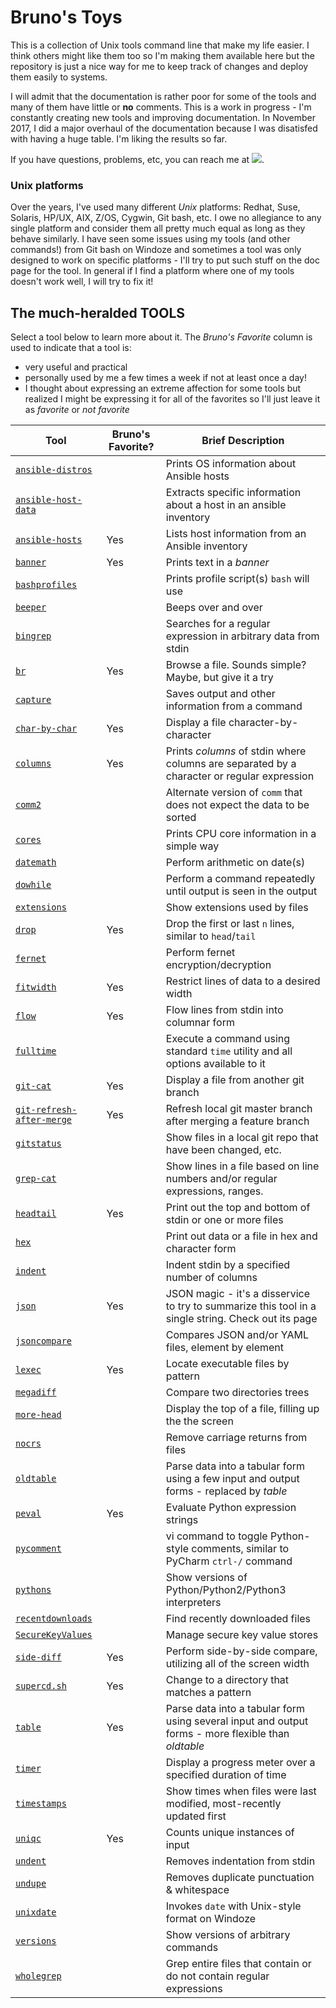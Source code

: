 # Bruno's Toys
This is a collection of Unix tools command line that make my life easier.  I think others might like them too so I'm making them available here but the repository is just a nice way for me to keep track of changes and deploy them easily to systems.

I will admit that the documentation is rather poor for some of the tools and many of them have little or **no** comments.  This is a work in progress - I'm constantly creating new tools and improving documentation.  In November 2017, I did a major overhaul of the documentation because I was disatisfed with having a huge table.  I'm liking the results so far.

If you have questions, problems, etc, you can reach me at <img src="images/email.jpg" />.

### Unix platforms

Over the years, I've used many different _Unix_ platforms: Redhat, Suse, Solaris, HP/UX, AIX, Z/OS, Cygwin, Git bash, etc.  I owe no allegiance to any single platform and consider them all pretty much equal as long as they behave similarly.  I have seen some issues using my tools (and other commands!) from Git bash on Windoze and sometimes a tool was only designed to work on specific platforms - I'll try to put such stuff on the doc page for the tool.  In general if I find a platform where one of my tools doesn't work well, I will try to fix it!

## The much-heralded TOOLS

Select a tool below to learn more about it.  The _Bruno's Favorite_ column is used to indicate that a tool is:
- very useful and practical
- personally used by me a few times a week if not at least once a day!
- I thought about expressing an extreme affection for some tools but realized I might be expressing it for all of the favorites so I'll just leave it as _favorite_ or _not favorite_

| Tool                                            | Bruno's Favorite? | Brief Description                                                                                    |
|-------------------------------------------------|-------------------|------------------------------------------------------------------------------------------------------|
| [`ansible-distros`](doc/ansible-distros.md)     |                   | Prints OS information about Ansible hosts                                                            |
| [`ansible-host-data`](doc/ansible-host-data.md) |                   | Extracts specific information about a host in an ansible inventory                                   |
| [`ansible-hosts`](doc/ansible-hosts.md)         | Yes               | Lists host information from an Ansible inventory                                                     |
| [`banner`](doc/banner.md)                       | Yes               | Prints text in a _banner_                                                                            |
| [`bashprofiles`](doc/bashprofiles.md)           |                   | Prints profile script(s) `bash` will use                                                             |
| [`beeper`](doc/beeper.md)                       |                   | Beeps over and over                                                                                  |
| [`bingrep`](doc/bingrep.md)                     |                   | Searches for a regular expression in arbitrary data from stdin                                       |
| [`br`](doc/br.md)                               | Yes               | Browse a file.  Sounds simple?  Maybe, but give it a try                                             |
| [`capture`](doc/capture.md)                     |                   | Saves output and other information from a command                                                    |
| [`char-by-char`](doc/char-by-char.md)           | Yes               | Display a file character-by-character                                                                |
| [`columns`](doc/columns.md)                     | Yes               | Prints _columns_ of stdin where columns are separated by a character or regular expression           |
| [`comm2`](doc/comm2.md)                         |                   | Alternate version of `comm` that does not expect the data to be sorted                               |
| [`cores`](doc/cores.md)                         |                   | Prints CPU core information in a simple way                                                          |
| [`datemath`](doc/datemath.md)                   |                   | Perform arithmetic on date(s)                                                                        |
| [`dowhile`](doc/dowhile.md)                     |                   | Perform a command repeatedly until output is seen in the output                                      |
| [`extensions`](doc/extensions.md)               |                   | Show extensions used by files                                                                        |
| [`drop`](doc/drop.md)                           | Yes               | Drop the first or last `n` lines, similar to `head`/`tail`                                           |
| [`fernet`](doc/fernet.md)                       |                   | Perform fernet encryption/decryption                                                                 |
| [`fitwidth`](doc/fitwidth.md)                   | Yes               | Restrict lines of data to a desired width                                                            |
| [`flow`](doc/flow.md)                           | Yes               | Flow lines from stdin into columnar form                                                             |
| [`fulltime`](doc/fulltime.md)                   |                   | Execute a command using standard `time` utility and all options available to it                      |
| [`git-cat`](doc/git-cat.md)                     | Yes               | Display a file from another git branch                                                               |
| [`git-refresh-after-merge`](doc/git-refresh-after-merge.md)     | Yes               | Refresh local git master branch after merging a feature branch                                       |
| [`gitstatus`](doc/gitstatus.md)                 |                   | Show files in a local git repo that have been changed, etc.                                          |
| [`grep-cat`](doc/grep-cat.md)                   |                   | Show lines in a file based on line numbers and/or regular expressions, ranges.                       |
| [`headtail`](doc/headtail.md)                   | Yes               | Print out the top and bottom of stdin or one or more files                                           |
| [`hex`](doc/hex.md)                             |                   | Print out data or a file in hex and character form                                                   |
| [`indent`](doc/indent.md)                       |                   | Indent stdin by a specified number of columns                                                        |
| [`json`](doc/json.md)                           | Yes               | JSON magic - it's a disservice to try to summarize this tool in a single string.  Check out its page |
| [`jsoncompare`](doc/jsoncompare.md)             |                   | Compares JSON and/or YAML files, element by element                                                  |
| [`lexec`](doc/lexec.md)                         | Yes               | Locate executable files by pattern                                                                   |
| [`megadiff`](doc/megadiff.md)                   |                   | Compare two directories trees                                                                        |
| [`more-head`](doc/more-head.md)                 |                   | Display the top of a file, filling up the the screen                                                 |
| [`nocrs`](doc/nocrs.md)                         |                   | Remove carriage returns from files                                                                   |
| [`oldtable`](doc/oldtable.md)                   |                   | Parse data into a tabular form using a few input and output forms - replaced by _table_              |
| [`peval`](doc/peval.md)                         | Yes               | Evaluate Python expression strings                                                                   |
| [`pycomment`](doc/pycomment.md)                 |                   | vi command to toggle Python-style comments, similar to PyCharm `ctrl-/` command                      |
| [`pythons`](doc/pythons.md)                     |                   | Show versions of Python/Python2/Python3 interpreters                                                 |
| [`recentdownloads`](doc/recentdownloads.md)     |                   | Find recently downloaded files                                                                       |
| [`SecureKeyValues`](doc/SecureKeyValues.md)     |                   | Manage secure key value stores                                                                       |
| [`side-diff`](doc/side-diff.md)                 | Yes               | Perform side-by-side compare, utilizing all of the screen width                                      |
| [`supercd.sh`](doc/supercd.sh.md)               | Yes               | Change to a directory that matches a pattern                                                         |
| [`table`](doc/table.md)                         | Yes               | Parse data into a tabular form using several input and output forms - more flexible than _oldtable_  |
| [`timer`](doc/timer.md)                         |                   | Display a progress meter over a specified duration of time                                           |
| [`timestamps`](doc/timestamps.md)               |                   | Show times when files were last modified, most-recently updated first                                |
| [`uniqc`](doc/uniqc.md)                         | Yes               | Counts unique instances of input                                                                     |
| [`undent`](doc/undent.md)                       |                   | Removes indentation from stdin                                                                       |
| [`undupe`](doc/undupe.md)                       |                   | Removes duplicate punctuation & whitespace                                                           |
| [`unixdate`](doc/unixdate.md)                   |                   | Invokes `date` with Unix-style format on Windoze                                                     |
| [`versions`](doc/versions.md)                   |                   | Show versions of arbitrary commands                                                                  |
| [`wholegrep`](doc/wholegrep.md)                 |                   | Grep entire files that contain or do not contain regular expressions                                 |
